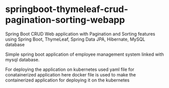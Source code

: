 # springboot-thymeleaf-crud-pagination-sorting-webapp

Spring Boot CRUD Web application with Pagination and Sorting features using Spring Boot, ThymeLeaf, Spring Data JPA, Hibernate, MySQL database

Simple spring boot application of employee management system linked with mysql database.

For deploying the application on kubernetes used yaml file for conatainerized application here docker file is used to make the containerized application for deploying it on the kubernetes
